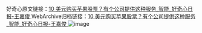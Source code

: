 好奇心原文链接：[10 美元购买苹果股票？有个公司提供这种服务_智能_好奇心日报-王嘉俊 ](https://www.qdaily.com/articles/10076.html)
WebArchive归档链接：[10 美元购买苹果股票？有个公司提供这种服务_智能_好奇心日报-王嘉俊 ](http://web.archive.org/web/20190623155538/https://www.qdaily.com/articles/10076.html)
![image](http://ww3.sinaimg.cn/large/007d5XDply1g3vuzuc7f7j30u027x7hu)
